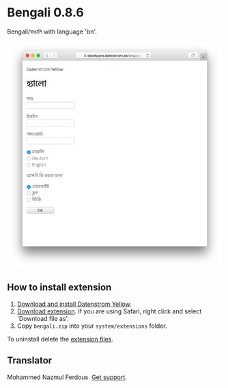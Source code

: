 Bengali 0.8.6
=============
Bengali/বাঙালি with language 'bn'.

<p align="center"><img src="bengali-screenshot.png?raw=true" alt="Screenshot"></p>

## How to install extension

1. [Download and install Datenstrom Yellow](https://github.com/datenstrom/yellow/).
2. [Download extension](https://github.com/datenstrom/yellow-extensions/raw/master/zip/bengali.zip). If you are using Safari, right click and select 'Download file as'.
3. Copy `bengali.zip` into your `system/extensions` folder.

To uninstall delete the [extension files](extension.ini).

## Translator

Mohammed Nazmul Ferdous. [Get support](https://developers.datenstrom.se/help/support).
